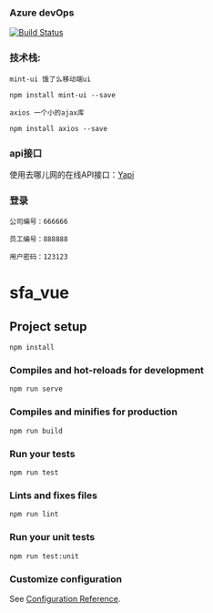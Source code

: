 ### Azure devOps

[![Build Status](https://dev.azure.com/wuyanshen2012/sfa/_apis/build/status/wuyanshen.sfa?branchName=master)](https://dev.azure.com/wuyanshen2012/sfa/_build/latest?definitionId=1&branchName=master)

### 技术栈:

    mint-ui 饿了么移动端ui 
    
    npm install mint-ui --save

    axios 一个小的ajax库
    
    npm install axios --save

### api接口
    
使用去哪儿网的在线API接口：[Yapi](http://yapi.demo.qunar.com)

### 登录

    公司编号：666666

    员工编号：888888

    用户密码：123123


# sfa_vue

## Project setup
```
npm install
```

### Compiles and hot-reloads for development
```
npm run serve
```

### Compiles and minifies for production
```
npm run build
```

### Run your tests
```
npm run test
```

### Lints and fixes files
```
npm run lint
```

### Run your unit tests
```
npm run test:unit
```

### Customize configuration
See [Configuration Reference](https://cli.vuejs.org/config/).
